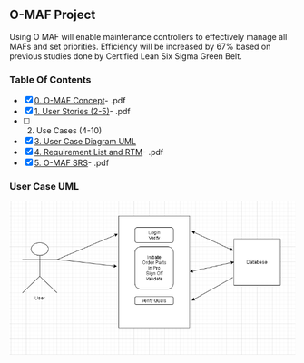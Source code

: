 ## O-MAF Project
Using O MAF will enable maintenance controllers to
effectively manage all MAFs and set priorities.
Efficiency will be increased by 67% based on
previous studies done by Certified Lean Six Sigma
Green Belt.

### Table Of Contents
- [X] [0. O-MAF Concept](O-MAF%20Concept.pdf)- .pdf
- [X] [1. User Stories (2-5)](User%20Story.pdf)- .pdf
- [ ] 2. Use Cases (4-10)
- [X] [3. User Case Diagram UML](#user-case-uml)
- [X] [4. Requirement List and RTM](Requirement%20List%20and%20RTM.pdf)- .pdf
- [X] [5. O-MAF SRS](O-MAF%20srs.pdf)- .pdf

### User Case UML
![User Case Diagram UML](Case%20UML.png)
